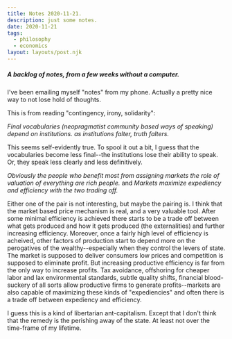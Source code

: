 ```yaml
---
title: Notes 2020-11-21.
description: just some notes.
date: 2020-11-21
tags:
  - philosophy	 
  - economics
layout: layouts/post.njk
---
```


##### A backlog of notes, from a few weeks without a computer.

I've been emailing myself "notes" from my phone. Actually a pretty nice way to not lose hold of thoughts.

This is from reading "contingency, irony, solidarity":

*Final vocabularies (neopragmatist community based ways of speaking) depend on institutions. as institutions falter, truth falters.*

This seems self-evidently true. To spool it out a bit, I guess that the vocabularies become less final--the institutions lose their ability to speak. Or, they speak less clearly and less definitively. 

*Obviously the people who benefit most from assigning markets the role of valuation of everything are rich people.* and *Markets maximize expediency and efficiency with the two trading off.*

Either one of the pair is not interesting, but maybe the pairing is. I think that the market based price mechanism is real, and a very valuable tool. After some minimal efficiency is achieved there starts to be a trade off between what gets produced and how it gets produced (the externalities) and further increasing efficiency. Moreover, once a fairly high level of efficiency is acheived, other factors of production start to depend more on the perogatives of the wealthy--especially when they control the levers of state. The market is supposed to deliver consumers low prices and competition is supposed to eliminate profit. But increasing productive efficiency is far from the only way to increase profits. Tax avoidance, offshoring for cheaper labor and lax environmental standards, subtle quality shifts, financial blood-suckery of all sorts allow productive firms to generate profits--markets are also capable of maximizing these kinds of "expediencies" and often there is a trade off between expediency and efficiency. 

I guess this is a kind of libertarian ant-capitalism. Except that I don't think that the remedy is the perishing away of the state. At least not over the time-frame of my lifetime. 


